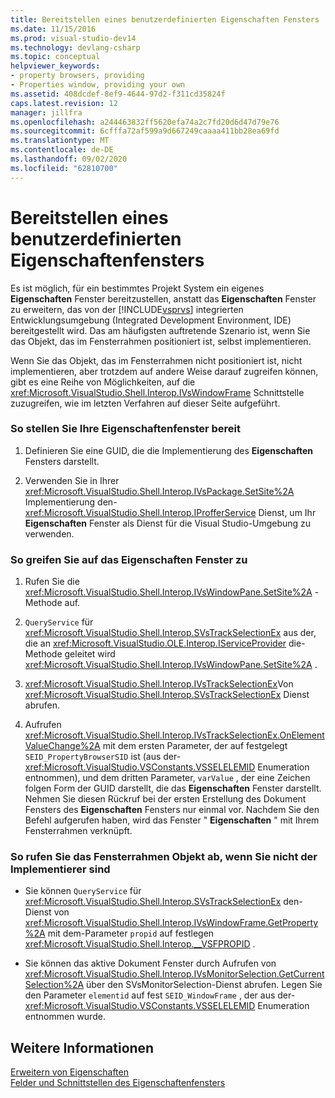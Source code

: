 ```yaml
---
title: Bereitstellen eines benutzerdefinierten Eigenschaften Fensters | Microsoft-Dokumentation
ms.date: 11/15/2016
ms.prod: visual-studio-dev14
ms.technology: devlang-csharp
ms.topic: conceptual
helpviewer_keywords:
- property browsers, providing
- Properties window, providing your own
ms.assetid: 408dcdef-8ef9-4644-97d2-f311cd35824f
caps.latest.revision: 12
manager: jillfra
ms.openlocfilehash: a244463832ff5620efa74a2c7fd20d6d47d79e76
ms.sourcegitcommit: 6cfffa72af599a9d667249caaaa411bb28ea69fd
ms.translationtype: MT
ms.contentlocale: de-DE
ms.lasthandoff: 09/02/2020
ms.locfileid: "62810700"
---
```

# <a name="providing-a-custom-properties-window"></a>Bereitstellen eines benutzerdefinierten Eigenschaftenfensters
Es ist möglich, für ein bestimmtes Projekt System ein eigenes **Eigenschaften** Fenster bereitzustellen, anstatt das **Eigenschaften** Fenster zu erweitern, das von der [!INCLUDE[vsprvs](../includes/vsprvs-md.md)] integrierten Entwicklungsumgebung (Integrated Development Environment, IDE) bereitgestellt wird. Das am häufigsten auftretende Szenario ist, wenn Sie das Objekt, das im Fensterrahmen positioniert ist, selbst implementieren.  
  
 Wenn Sie das Objekt, das im Fensterrahmen nicht positioniert ist, nicht implementieren, aber trotzdem auf andere Weise darauf zugreifen können, gibt es eine Reihe von Möglichkeiten, auf die <xref:Microsoft.VisualStudio.Shell.Interop.IVsWindowFrame> Schnittstelle zuzugreifen, wie im letzten Verfahren auf dieser Seite aufgeführt.  
  
### <a name="to-provide-your-properties-window"></a>So stellen Sie Ihre Eigenschaftenfenster bereit  
  
1. Definieren Sie eine GUID, die die Implementierung des **Eigenschaften** Fensters darstellt.  
  
2. Verwenden Sie in Ihrer <xref:Microsoft.VisualStudio.Shell.Interop.IVsPackage.SetSite%2A> Implementierung den- <xref:Microsoft.VisualStudio.Shell.Interop.IProfferService> Dienst, um Ihr **Eigenschaften** Fenster als Dienst für die Visual Studio-Umgebung zu verwenden.  
  
### <a name="to-call-your-properties-window"></a>So greifen Sie auf das Eigenschaften Fenster zu  
  
1. Rufen Sie die <xref:Microsoft.VisualStudio.Shell.Interop.IVsWindowPane.SetSite%2A> -Methode auf.  
  
2. `QueryService` für <xref:Microsoft.VisualStudio.Shell.Interop.SVsTrackSelectionEx> aus der, die an <xref:Microsoft.VisualStudio.OLE.Interop.IServiceProvider> die-Methode geleitet wird <xref:Microsoft.VisualStudio.Shell.Interop.IVsWindowPane.SetSite%2A> .  
  
3. <xref:Microsoft.VisualStudio.Shell.Interop.IVsTrackSelectionEx>Von <xref:Microsoft.VisualStudio.Shell.Interop.SVsTrackSelectionEx> Dienst abrufen.  
  
4. Aufrufen <xref:Microsoft.VisualStudio.Shell.Interop.IVsTrackSelectionEx.OnElementValueChange%2A> mit dem ersten Parameter, der auf festgelegt `SEID_PropertyBrowserSID` ist (aus der- <xref:Microsoft.VisualStudio.VSConstants.VSSELELEMID> Enumeration entnommen), und dem dritten Parameter, `varValue` , der eine Zeichen folgen Form der GUID darstellt, die das **Eigenschaften** Fenster darstellt. Nehmen Sie diesen Rückruf bei der ersten Erstellung des Dokument Fensters des **Eigenschaften** Fensters nur einmal vor. Nachdem Sie den Befehl aufgerufen haben, wird das Fenster " **Eigenschaften** " mit Ihrem Fensterrahmen verknüpft.  
  
### <a name="to-obtain-the-window-frame-object-when-you-are-not-the-implementer"></a>So rufen Sie das Fensterrahmen Objekt ab, wenn Sie nicht der Implementierer sind  
  
- Sie können `QueryService` für <xref:Microsoft.VisualStudio.Shell.Interop.SVsTrackSelectionEx> den-Dienst von <xref:Microsoft.VisualStudio.Shell.Interop.IVsWindowFrame.GetProperty%2A> mit dem-Parameter `propid` auf festlegen <xref:Microsoft.VisualStudio.Shell.Interop.__VSFPROPID> .  
  
- Sie können das aktive Dokument Fenster durch Aufrufen von <xref:Microsoft.VisualStudio.Shell.Interop.IVsMonitorSelection.GetCurrentSelection%2A> über den SVsMonitorSelection-Dienst abrufen. Legen Sie den Parameter `elementid` auf fest `SEID_WindowFrame` , der aus der- <xref:Microsoft.VisualStudio.VSConstants.VSSELELEMID> Enumeration entnommen wurde.  
  
## <a name="see-also"></a>Weitere Informationen  
 [Erweitern von Eigenschaften](../extensibility/internals/extending-properties.md)   
 [Felder und Schnittstellen des Eigenschaftenfensters](../extensibility/internals/properties-window-fields-and-interfaces.md)